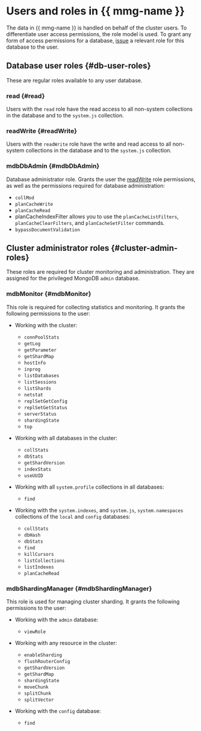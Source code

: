 # Users and roles in {{ mmg-name }}

The data in {{ mmg-name }} is handled on behalf of the cluster users. To differentiate user access permissions, the role model is used. To grant any form of access permissions for a database, [issue](../operations/cluster-users.md) a relevant role for this database to the user.

## Database user roles {#db-user-roles}

These are regular roles available to any user database.

### read {#read}

Users with the `read` role have the read access to all non-system collections in the database and to the `system.js` collection. 

### readWrite {#readWrite}

Users with the `readWrite` role have the write and read access to all non-system collections in the database and to the `system.js` collection. 

### mdbDbAdmin {#mdbDbAdmin}

Database administrator role. Grants the user the [readWrite](#readWrite) role permissions, as well as the permissions required for database administration:

  * `collMod`
  * `planCacheWrite`
  * `planCacheRead`
  * planCacheIndexFilter allows you to use the `planCacheListFilters`, `planCacheClearFilters`, and `planCacheSetFilter` commands.
  * `bypassDocumentValidation`

## Cluster administrator roles {#cluster-admin-roles}

These roles are required for cluster monitoring and administration. They are assigned for the privileged MongoDB `admin` database.

### mdbMonitor {#mdbMonitor}

This role is required for collecting statistics and monitoring. It grants the following permissions to the user:

* Working with the cluster:

  * `connPoolStats`
  * `getLog`
  * `getParameter`
  * `getShardMap`
  * `hostInfo`
  * `inprog`
  * `listDatabases`
  * `listSessions`
  * `listShards`
  * `netstat`
  * `replSetGetConfig`
  * `replSetGetStatus`
  * `serverStatus`
  * `shardingState`
  * `top`

* Working with all databases in the cluster:

  * `collStats`
  * `dbStats`
  * `getShardVersion`
  * `indexStats`
  * `useUUID`

* Working with all `system.profile` collections in all databases:

  * `find`

* Working with the `system.indexes`, and `system.js`, `system.namespaces` collections of the `local` and `config` databases:

  * `collStats`
  * `dbHash`
  * `dbStats`
  * `find`
  * `killCursors`
  * `listCollections`
  * `listIndexes`
  * `planCacheRead`

### mdbShardingManager {#mdbShardingManager}

This role is used for managing cluster sharding. It grants the following permissions to the user:

* Working with the `admin` database:

  * `viewRole`

* Working with any resource in the cluster:

  * `enableSharding`
  * `flushRouterConfig`
  * `getShardVersion`
  * `getShardMap`
  * `shardingState`
  * `moveChunk`
  * `splitChunk`
  * `splitVector`

* Working with the `config` database:

  * `find`
